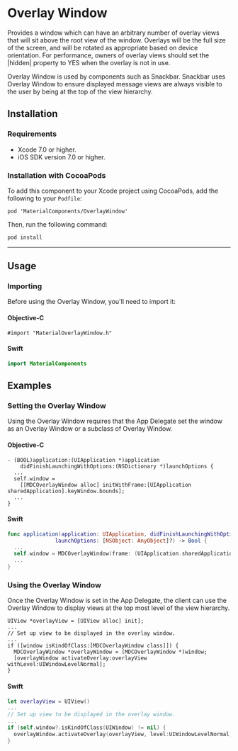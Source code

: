 # Overlay Window

Provides a window which can have an arbitrary number of overlay views that will sit above the root
view of the window. Overlays will be the full size of the screen, and will be rotated as appropriate
based on device orientation. For performance, owners of overlay views should set the |hidden|
property to YES when the overlay is not in use.

Overlay Window is used by components such as Snackbar. Snackbar uses Overlay Window to ensure
displayed message views are always visible to the user by being at the top of the view hierarchy.

## Installation

### Requirements

- Xcode 7.0 or higher.
- iOS SDK version 7.0 or higher.

### Installation with CocoaPods

To add this component to your Xcode project using CocoaPods, add the following to your `Podfile`:

~~~
pod 'MaterialComponents/OverlayWindow'
~~~

Then, run the following command:

~~~ bash
pod install
~~~

- - -

## Usage

### Importing

Before using the Overlay Window, you'll need to import it:

#### Objective-C

~~~ objc
#import "MaterialOverlayWindow.h"
~~~

#### Swift

~~~ swift
import MaterialComponents
~~~

## Examples

### Setting the Overlay Window

Using the Overlay Window requires that the App Delegate set the window as an Overlay Window or a
subclass of Overlay Window.

#### Objective-C

~~~ objc
- (BOOL)application:(UIApplication *)application
    didFinishLaunchingWithOptions:(NSDictionary *)launchOptions {
  ...
  self.window =
    [[MDCOverlayWindow alloc] initWithFrame:[UIApplication sharedApplication].keyWindow.bounds];
  ...
}
~~~

#### Swift

~~~ swift
func application(application: UIApplication, didFinishLaunchingWithOptions
               launchOptions: [NSObject: AnyObject]?) -> Bool {
  ...
  self.window = MDCOverlayWindow(frame: (UIApplication.sharedApplication().keyWindow?.bounds)!)
  ...
}
~~~

### Using the Overlay Window

Once the Overlay Window is set in the App Delegate, the client can use the Overlay Window to display
views at the top most level of the view hierarchy.

~~~ objc
UIView *overlayView = [UIView alloc] init];
...
// Set up view to be displayed in the overlay window.
...
if ([window isKindOfClass:[MDCOverlayWindow class]]) {
  MDCOverlayWindow *overlayWindow = (MDCOverlayWindow *)window;
  [overlayWindow activateOverlay:overlayView withLevel:UIWindowLevelNormal];
}
~~~

#### Swift

~~~ swift
let overlayView = UIView()
...
// Set up view to be displayed in the overlay window.
...
if (self.window?.isKindOfClass(UIWindow) != nil) {
  overlayWindow.activateOverlay(overlayView, level:UIWindowLevelNormal)
}
~~~
